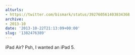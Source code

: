 ```yaml
---
alturls:
- https://twitter.com/bismark/status/392760561403834368
archive:
- 2013-10
date: '2013-10-22T21:13:09+00:00'
slug: '1382476389'
---
```


iPad Air? Psh, I wanted an iPad 5.

